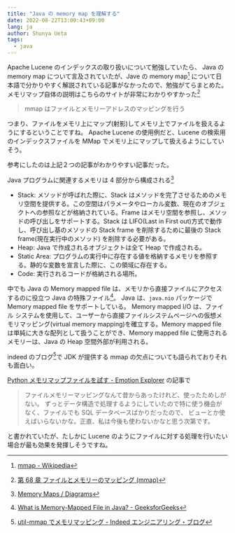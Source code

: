 ```yaml
---
title: "Java の memory map を理解する"
date: 2022-08-22T13:00:43+09:00
lang: ja
author: Shunya Ueta
tags:
  - java
---
```


Apache Lucene のインデックスの取り扱いについて勉強していたら、 Java の memory map について言及されていたが、Jave の memory map[^mmap1] について日本語で分かりやすく解説されている記事がなかったので、勉強がてらまとめた。
メモリマップ自体の説明はこちらのサイトが非常にわかりやすかった[^mmap2]

> mmap はファイルとメモリーアドレスのマッピングを行う

つまり、ファイルをメモリ上にマップ(射影)してメモリ上でファイルを扱えるようにするということですね。
Apache Lucene の使用例だと、Lucene の検索用のインデックスファイルを MMap でメモリ上にマップして扱えるようにしていそう。

参考にしたのは上記２つの記事がわかりやすい記事だった。

Java プログラムに関連するメモリは 4 部分から構成される[^java-memory]

- Stack: メソッドが呼ばれた際に、Stack はメソッドを完了させるためのメモリ空間を提供する。この空間はパラメータやローカル変数、現在のオブジェクトへの参照などが格納されている。Frame はメモリ空間を参照し、メソッドの呼び出しをサポートする。Stack は LIFO(Last in First out)方式で動作し、呼び出し基のメソッドの Stack frame を削除するために最後の Stack frame(現在実行中のメソッド) を削除する必要がある。
- Heap: Java で作成されるオブジェクトは全て Heap で作成される。
- Static Area: プログラムの実行中に存在する値を格納するメモリを参照する。静的な変数を宣言した際に、この領域に存在する。
- Code: 実行されるコードが格納される場所。

中でも Java の Memory mapped file は、メモリから直接ファイルにアクセスするのに役立つ Java の特殊ファイル[^java-mmap]。 Java は、`java.nio` パッケージで Memory mapped file をサポートしている。
Memory mapped I/O は、ファイル システムを使用して、ユーザーから直接ファイルシステムページへの仮想メモリマッピング(virtual memory mapping)を確立する。Memory mapped file は単純に大きな配列として扱うことができ、Memory mapped file に使用されるメモリーは、Java の Heap 空間外部が利用される。

indeed のブログ[^indeed-mmap]で JDK が提供する mmap の欠点についても語られておりそれも面白い。

[Python メモリマップファイルを試す \- Emotion Explorer](https://emotionexplorer.blog.fc2.com/blog-entry-164.html) の記事で

> ファイルメモリーマッピングなんて昔からあったけれど、使ったためしがない。
> ずっとデータ構造で処理するようにしていたので特に使う機会がなく、ファイルでも SQL データベースばかりだったので、
> ビューとか使えばいらないかな。正直、私は今後も使わないかなと思う次第です。

と書かれていたが、たしかに Lucene のようにファイルに対する処理を行いたい場合が最も効果を発揮しそうですね。

[^mmap1]: [mmap \- Wikipedia](https://ja.wikipedia.org/wiki/Mmap)
[^mmap2]: [第 68 章 ファイルとメモリーのマッピング \(mmap\)](https://mkguytone.github.io/allocator-navigatable/ch68.html)
[^java-mmap]: [What is Memory\-Mapped File in Java? \- GeeksforGeeks](https://www.geeksforgeeks.org/what-is-memory-mapped-file-in-java/)
[^java-memory]: [Memory Maps / Diagrams](http://www.cs.umd.edu/~nelson/classes/resources/MemoryMapsInformation/MemoryMapsInformation.pdf)
[^indeed-mmap]: [util\-mmap でメモリマッピング \- Indeed エンジニアリング・ブログ](https://jp.engineering.indeedblog.com/blog/2015/02/util-mmap-%E3%81%A7%E3%83%A1%E3%83%A2%E3%83%AA%E3%83%9E%E3%83%83%E3%83%94%E3%83%B3%E3%82%B0/)
